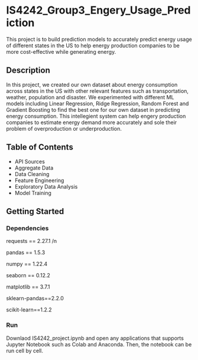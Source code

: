 # IS4242_Group3_Engery_Usage_Prediction

This project is to build prediction models to accurately predict energy usage of different states in the US to help energy production companies to be more cost-effective while generating energy. 

## Description

In this project, we created our own dataset about energy consumption across states in the US with other relevant features such as transportation, weather, population and disaster. We experimented with different ML models including Linear Regression, Ridge Regression, Random Forest and Gradient Boosting to find the best one for our own dataset in predicting energy consumption. This intellegient system can help engery production companies to estimate energy demand more accurately and sole their problem of overproduction or underproduction.

## Table of Contents
* API Sources
* Aggregate Data
* Data Cleaning 
* Feature Engineering 
* Exploratory Data Analysis
* Model Training

## Getting Started

### Dependencies

requests == 2.27.1 /n

pandas == 1.5.3

numpy == 1.22.4

seaborn == 0.12.2

matplotlib == 3.7.1

sklearn-pandas==2.2.0

scikit-learn==1.2.2

### Run
Downlaod IS4242_project.ipynb and open any applications that supports Jupyter Notebook such as Colab and Anaconda. Then, the notebook can be run cell by cell. 


